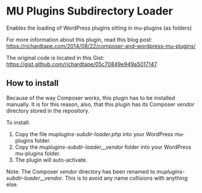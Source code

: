 MU Plugins Subdirectory Loader
============================

Enables the loading of WordPress plugins sitting in mu-plugins (as folders)

For more information about this plugin, read this blog post:
https://richardtape.com/2014/08/22/composer-and-wordpress-mu-plugins/

The original code is located in this Gist:
https://gist.github.com/richardtape/05c70849e949a5017147

How to install
--------------

Because of the way Composer works, this plugin has to be installed manually.  It is for this reason, also, that this plugin has its Composer *vendor* directory stored in the repository.

To install:

1. Copy the file *muplugins-subdir-loader.php* into your WordPress mu-plugins folder.
2. Copy the *muplugins-subdir-loader__vendor* folder into your WordPress mu-plugins folder.
3. The plugin will auto-activate.

Note: The Composer *vendor* directory has been renamed to *muplugins-subdir-loader__vendor*.  This is to avoid any name collisions with anything else.
